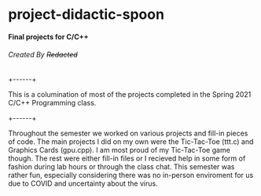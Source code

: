 # project-didactic-spoon
#### Final projects for C/C++
###### Created By ~~Redacted~~

+------+

This is a columination of most of the projects completed in the Spring 2021 C/C++ Programming class.

+------+

Throughout the semester we worked on various projects and fill-in pieces of code. The main projects I did on my own were the Tic-Tac-Toe (ttt.c) and Graphics Cards (gpu.cpp). I am most proud of my Tic-Tac-Toe game though. The rest were either fill-in files or I recieved help in some form of fashion during lab hours or through the class chat. This semester was rather fun, especially considering there was no in-person enviroment for us due to COVID and uncertainty about the virus.

